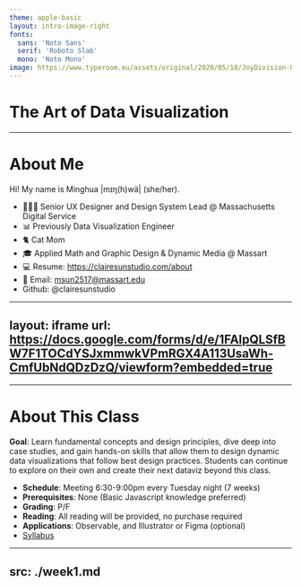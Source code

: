 ```yaml
---
theme: apple-basic
layout: intro-image-right
fonts:
  sans: 'Noto Sans'
  serif: 'Roboto Slab'
  mono: 'Noto Mono'
image: https://www.typeroom.eu/assets/original/2020/05/18/JoyDivision-UnknownPleasures-B1.jpg
---
```



# The Art of Data Visualization

<Credit />

<!-- Why I chose this to be the cover image? You might recognize this as a piece of art and design - the album cover of the "Unknown Pleasures" by Joy Division. It has been widely imitated and referenced in pop culture and fashion. But it's actually driven by scientic data. It was a dataviz created by radio astronomer Harold Craft in 1970. The lines are data measures of radio waves emitted by a pulsar, a type of rotating neutron star. Because it was popularized by the design of the albumn cover, some people call this type of chart "joyplot". Graphic designer, Peter Saville, has turned it into a pop art icon. I think this is a great symbol of Data visualization - an interdisciplinary field between art and science and a statement: data can be beautiful. -->

---

# About Me

Hi! My name is Minghua |mɪŋ(h)wä| (she/her). 

- 👩🏻‍💻 Senior UX Designer and Design System Lead @ Massachusetts Digital Service
- 📊 Previously Data Visualization Engineer
- 🐈 Cat Mom
- 🎓 Applied Math and Graphic Design & Dynamic Media @ Massart
- 💻 Resume: https://clairesunstudio.com/about
- 📧 Email: msun2517@massart.edu
- <logos-github-octocat/> Github: @clairesunstudio

<!-- Previous title - I built several interactive data reports and data stories for the public to help present data by made available by different state departments. I will draw on some examples from the dataviz that I built throughout the course. 

Data visualization is a cross-disciplinary field that draws upon concepts and techniques from various domains - it combines scientific rigor, design thinking and good eye for design to create something that's efficient, accurate, impactful, visually appealing and user-friendly. Some of you might have background in statistics, design, computer programming, and this is a subject that requires us to become a little more all-rounded; and for some of you that don't have these backgrounds, hopefull this will introduce you into this or the related field. 
-->

---
layout: iframe
url: https://docs.google.com/forms/d/e/1FAIpQLSfBW7F1TOCdYSJxmmwkVPmRGX4A113UsaWh-CmfUbNdQDzDzQ/viewform?embedded=true
---

---

# About This Class

**Goal**: Learn fundamental concepts and design principles, dive deep into case studies, and gain hands-on skills that allow them to design dynamic data visualizations that follow best design practices. Students can continue to explore on their own and create their next dataviz beyond this class. 
- **Schedule**: Meeting 6:30-9:00pm every Tuesday night (7 weeks)
- **Prerequisites**: None (Basic Javascript knowledge preferred)
- **Grading**: P/F
- **Reading**: All reading will be provided, no purchase required
- **Applications**: Observable, and Illustrator or Figma (optional)
- [Syllabus](https://docs.google.com/document/d/1wNakUIx7uloN2_17R4Xqoy196lmVDqsB2q54mnba8Og/edit)

<!-- Please note that the syllabus is a living doc, I will make adjustments as we go based on our pace and our needs. -->

---
src: ./week1.md
---